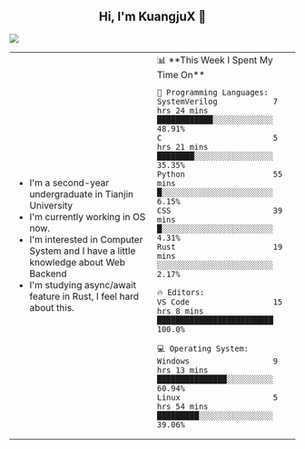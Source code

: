 <h2 align="center"> Hi, I'm KuangjuX 👋 </h2>
<p><img src="https://w.wallhaven.cc/full/nz/wallhaven-nz1e8j.jpg"></p>
<table>
    <tr>
        <td valign="center" width="50%">
            <ul>
                <li>I'm a second-year undergraduate in Tianjin University</li>
                <li>I'm currently working in OS now.</li>
                <li>I'm interested in Computer System and I have a little knowledge about Web Backend</li>
                <li>I'm studying async/await feature in Rust, I feel hard about this.</li>
            </ul>
        </td>
       <td valign="top" width="50%">
<!--START_SECTION:waka-->
📊 **This Week I Spent My Time On** 

```text
💬 Programming Languages: 
SystemVerilog            7 hrs 24 mins       ████████████░░░░░░░░░░░░░   48.91% 
C                        5 hrs 21 mins       ████████░░░░░░░░░░░░░░░░░   35.35% 
Python                   55 mins             █░░░░░░░░░░░░░░░░░░░░░░░░   6.15% 
CSS                      39 mins             █░░░░░░░░░░░░░░░░░░░░░░░░   4.31% 
Rust                     19 mins             ░░░░░░░░░░░░░░░░░░░░░░░░░   2.17%

🔥 Editors: 
VS Code                  15 hrs 8 mins       █████████████████████████   100.0%

💻 Operating System: 
Windows                  9 hrs 13 mins       ███████████████░░░░░░░░░░   60.94% 
Linux                    5 hrs 54 mins       █████████░░░░░░░░░░░░░░░░   39.06%

```


<!--END_SECTION:waka-->
</td></tr>
</table>


